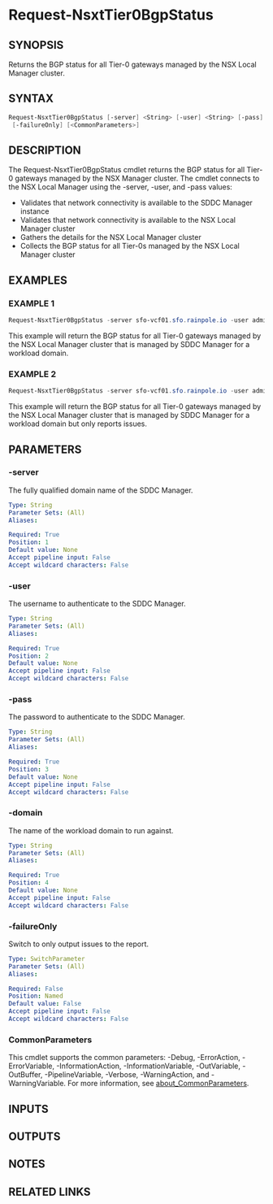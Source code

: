 # Request-NsxtTier0BgpStatus

## SYNOPSIS

Returns the BGP status for all Tier-0 gateways managed by the NSX Local Manager cluster.

## SYNTAX

```powershell
Request-NsxtTier0BgpStatus [-server] <String> [-user] <String> [-pass] <String> [-domain] <String>
 [-failureOnly] [<CommonParameters>]
```

## DESCRIPTION

The Request-NsxtTier0BgpStatus cmdlet returns the BGP status for all Tier-0 gateways managed by the NSX Manager
cluster.
The cmdlet connects to the NSX Local Manager using the -server, -user, and -pass values:

- Validates that network connectivity is available to the SDDC Manager instance
- Validates that network connectivity is available to the NSX Local Manager cluster
- Gathers the details for the NSX Local Manager cluster
- Collects the BGP status for all Tier-0s managed by the NSX Local Manager cluster

## EXAMPLES

### EXAMPLE 1

```powershell
Request-NsxtTier0BgpStatus -server sfo-vcf01.sfo.rainpole.io -user admin@local -pass VMw@re1!VMw@re1! -domain sfo-w01
```

This example will return the BGP status for all Tier-0 gateways managed by the NSX Local Manager cluster that is managed by SDDC Manager for a workload domain.

### EXAMPLE 2

```powershell
Request-NsxtTier0BgpStatus -server sfo-vcf01.sfo.rainpole.io -user admin@local -pass VMw@re1!VMw@re1! -domain sfo-w01 -failureOnly
```

This example will return the BGP status for all Tier-0 gateways managed by the NSX Local Manager cluster that is managed by SDDC Manager for a workload domain but only reports issues.

## PARAMETERS

### -server

The fully qualified domain name of the SDDC Manager.

```yaml
Type: String
Parameter Sets: (All)
Aliases:

Required: True
Position: 1
Default value: None
Accept pipeline input: False
Accept wildcard characters: False
```

### -user

The username to authenticate to the SDDC Manager.

```yaml
Type: String
Parameter Sets: (All)
Aliases:

Required: True
Position: 2
Default value: None
Accept pipeline input: False
Accept wildcard characters: False
```

### -pass

The password to authenticate to the SDDC Manager.

```yaml
Type: String
Parameter Sets: (All)
Aliases:

Required: True
Position: 3
Default value: None
Accept pipeline input: False
Accept wildcard characters: False
```

### -domain

The name of the workload domain to run against.

```yaml
Type: String
Parameter Sets: (All)
Aliases:

Required: True
Position: 4
Default value: None
Accept pipeline input: False
Accept wildcard characters: False
```

### -failureOnly

Switch to only output issues to the report.

```yaml
Type: SwitchParameter
Parameter Sets: (All)
Aliases:

Required: False
Position: Named
Default value: False
Accept pipeline input: False
Accept wildcard characters: False
```

### CommonParameters

This cmdlet supports the common parameters: -Debug, -ErrorAction, -ErrorVariable, -InformationAction, -InformationVariable, -OutVariable, -OutBuffer, -PipelineVariable, -Verbose, -WarningAction, and -WarningVariable. For more information, see [about_CommonParameters](http://go.microsoft.com/fwlink/?LinkID=113216).

## INPUTS

## OUTPUTS

## NOTES

## RELATED LINKS
